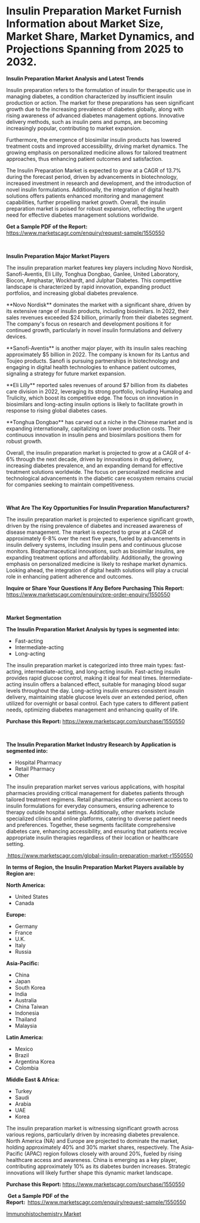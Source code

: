<p><h1>Insulin Preparation Market Furnish Information about Market Size, Market Share, Market Dynamics, and Projections Spanning from 2025 to 2032.</h1></p><p><strong>Insulin Preparation Market Analysis and Latest Trends</strong></p>
<p><p>Insulin preparation refers to the formulation of insulin for therapeutic use in managing diabetes, a condition characterized by insufficient insulin production or action. The market for these preparations has seen significant growth due to the increasing prevalence of diabetes globally, along with rising awareness of advanced diabetes management options. Innovative delivery methods, such as insulin pens and pumps, are becoming increasingly popular, contributing to market expansion. </p><p>Furthermore, the emergence of biosimilar insulin products has lowered treatment costs and improved accessibility, driving market dynamics. The growing emphasis on personalized medicine allows for tailored treatment approaches, thus enhancing patient outcomes and satisfaction. </p><p>The Insulin Preparation Market is expected to grow at a CAGR of 13.7% during the forecast period, driven by advancements in biotechnology, increased investment in research and development, and the introduction of novel insulin formulations. Additionally, the integration of digital health solutions offers patients enhanced monitoring and management capabilities, further propelling market growth. Overall, the insulin preparation market is poised for robust expansion, reflecting the urgent need for effective diabetes management solutions worldwide.</p></p>
<p><strong>Get a Sample PDF of the Report:&nbsp;</strong> <a href="https://www.marketscagr.com/enquiry/request-sample/1550550?utm_campaign=3095&utm_medium=2&utm_source=Github&utm_content=ia&utm_term=08032025&utm_id=insulin-preparation">https://www.marketscagr.com/enquiry/request-sample/1550550</a></p>
<p>&nbsp;</p>
<p><strong>Insulin Preparation Major Market Players</strong></p>
<p><p>The insulin preparation market features key players including Novo Nordisk, Sanofi-Aventis, Eli Lilly, Tonghua Dongbao, Ganlee, United Laboratory, Biocon, Amphastar, Wockhardt, and Julphar Diabetes. This competitive landscape is characterized by rapid innovation, expanding product portfolios, and increasing global diabetes prevalence.</p><p>**Novo Nordisk** dominates the market with a significant share, driven by its extensive range of insulin products, including biosimilars. In 2022, their sales revenues exceeded $24 billion, primarily from their diabetes segment. The company's focus on research and development positions it for continued growth, particularly in novel insulin formulations and delivery devices.</p><p>**Sanofi-Aventis** is another major player, with its insulin sales reaching approximately $5 billion in 2022. The company is known for its Lantus and Toujeo products. Sanofi is pursuing partnerships in biotechnology and engaging in digital health technologies to enhance patient outcomes, signaling a strategy for future market expansion.</p><p>**Eli Lilly** reported sales revenues of around $7 billion from its diabetes care division in 2022, leveraging its strong portfolio, including Humalog and Trulicity, which boost its competitive edge. The focus on innovation in biosimilars and long-acting insulin options is likely to facilitate growth in response to rising global diabetes cases.</p><p>**Tonghua Dongbao** has carved out a niche in the Chinese market and is expanding internationally, capitalizing on lower production costs. Their continuous innovation in insulin pens and biosimilars positions them for robust growth.</p><p>Overall, the insulin preparation market is projected to grow at a CAGR of 4-6% through the next decade, driven by innovations in drug delivery, increasing diabetes prevalence, and an expanding demand for effective treatment solutions worldwide. The focus on personalized medicine and technological advancements in the diabetic care ecosystem remains crucial for companies seeking to maintain competitiveness.</p></p>
<p>&nbsp;</p>
<p><strong>What Are The Key Opportunities For Insulin Preparation Manufacturers?</strong></p>
<p><p>The insulin preparation market is projected to experience significant growth, driven by the rising prevalence of diabetes and increased awareness of disease management. The market is expected to grow at a CAGR of approximately 6-8% over the next five years, fueled by advancements in insulin delivery systems, including insulin pens and continuous glucose monitors. Biopharmaceutical innovations, such as biosimilar insulins, are expanding treatment options and affordability. Additionally, the growing emphasis on personalized medicine is likely to reshape market dynamics. Looking ahead, the integration of digital health solutions will play a crucial role in enhancing patient adherence and outcomes.</p></p>
<p><strong>Inquire or Share Your Questions If Any Before Purchasing This Report:</strong> <a href="https://www.marketscagr.com/enquiry/pre-order-enquiry/1550550?utm_campaign=3095&utm_medium=2&utm_source=Github&utm_content=ia&utm_term=08032025&utm_id=insulin-preparation">https://www.marketscagr.com/enquiry/pre-order-enquiry/1550550</a></p>
<p>&nbsp;</p>
<p><strong>Market Segmentation</strong></p>
<p><strong>The Insulin Preparation Market Analysis by types is segmented into:</strong></p>
<p><ul><li>Fast-acting</li><li>Intermediate-acting</li><li>Long-acting</li></ul></p>
<p><p>The insulin preparation market is categorized into three main types: fast-acting, intermediate-acting, and long-acting insulin. Fast-acting insulin provides rapid glucose control, making it ideal for meal times. Intermediate-acting insulin offers a balanced effect, suitable for managing blood sugar levels throughout the day. Long-acting insulin ensures consistent insulin delivery, maintaining stable glucose levels over an extended period, often utilized for overnight or basal control. Each type caters to different patient needs, optimizing diabetes management and enhancing quality of life.</p></p>
<p><strong>Purchase this Report:&nbsp;</strong><a href="https://www.marketscagr.com/purchase/1550550?utm_campaign=3095&utm_medium=2&utm_source=Github&utm_content=ia&utm_term=08032025&utm_id=insulin-preparation">https://www.marketscagr.com/purchase/1550550</a></p>
<p>&nbsp;</p>
<p><strong>The Insulin Preparation Market Industry Research by Application is segmented into:</strong></p>
<p><ul><li>Hospital Pharmacy</li><li>Retail Pharmacy</li><li>Other</li></ul></p>
<p><p>The insulin preparation market serves various applications, with hospital pharmacies providing critical management for diabetes patients through tailored treatment regimens. Retail pharmacies offer convenient access to insulin formulations for everyday consumers, ensuring adherence to therapy outside hospital settings. Additionally, other markets include specialized clinics and online platforms, catering to diverse patient needs and preferences. Together, these segments facilitate comprehensive diabetes care, enhancing accessibility, and ensuring that patients receive appropriate insulin therapies regardless of their location or healthcare setting.</p></p>
<p><a href="https://www.marketscagr.com/global-insulin-preparation-market-r1550550?utm_campaign=3095&utm_medium=2&utm_source=Github&utm_content=ia&utm_term=08032025&utm_id=insulin-preparation">&nbsp;https://www.marketscagr.com/global-insulin-preparation-market-r1550550</a></p>
<p><strong>In terms of Region, the Insulin Preparation Market Players available by Region are:</strong></p>
<p>
    <p> <strong> North America: </strong>
        <ul>
            <li>United States</li>
            <li>Canada</li>
        </ul>
        </p> 
    <p> <strong> Europe: </strong>
        <ul>
            <li>Germany</li>
            <li>France</li>
            <li>U.K.</li>
            <li>Italy</li>
            <li>Russia</li>
        </ul>
        </p> 
    <p> <strong> Asia-Pacific: </strong>
        <ul>
            <li>China</li>
            <li>Japan</li>
            <li>South Korea</li>
            <li>India</li>
            <li>Australia</li>
            <li>China Taiwan</li>
            <li>Indonesia</li>
            <li>Thailand</li>
            <li>Malaysia</li>
        </ul>
        </p> 
    <p> <strong> Latin America: </strong>
        <ul>
            <li>Mexico</li>
            <li>Brazil</li>
            <li>Argentina Korea</li>
            <li>Colombia</li>
        </ul>
        </p> 
    <p> <strong> Middle East & Africa: </strong>
        <ul>
            <li>Turkey</li>
            <li>Saudi</li>
            <li>Arabia</li>
            <li>UAE</li>
            <li>Korea</li>
        </ul>
    </p>
    </p>
<p><p>The insulin preparation market is witnessing significant growth across various regions, particularly driven by increasing diabetes prevalence. North America (NA) and Europe are projected to dominate the market, holding approximately 40% and 30% market shares, respectively. The Asia-Pacific (APAC) region follows closely with around 20%, fueled by rising healthcare access and awareness. China is emerging as a key player, contributing approximately 10% as its diabetes burden increases. Strategic innovations will likely further shape this dynamic market landscape.</p></p>
<p><strong>Purchase this Report: </strong><a href="https://www.marketscagr.com/purchase/1550550?utm_campaign=3095&utm_medium=2&utm_source=Github&utm_content=ia&utm_term=08032025&utm_id=insulin-preparation">https://www.marketscagr.com/purchase/1550550</a></p>
<p>&nbsp;<strong>Get a Sample PDF of the Report:&nbsp;&nbsp;</strong><a href="https://www.marketscagr.com/enquiry/request-sample/1550550?utm_campaign=3095&utm_medium=2&utm_source=Github&utm_content=ia&utm_term=08032025&utm_id=insulin-preparation">https://www.marketscagr.com/enquiry/request-sample/1550550</a></p>
<p><strong></strong></p>
<p><p><a href="https://github.com/briandahm87/Market-Research-Report-List-1/blob/main/immunohistochemistry-market.md?utm_campaign=3095&utm_medium=2&utm_source=Github&utm_content=ia&utm_term=08032025&utm_id=insulin-preparation">Immunohistochemistry Market</a></p></p>